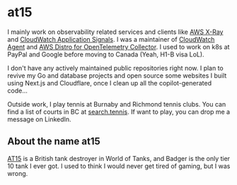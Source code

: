 # at15

I mainly work on observability related services and clients like
[AWS X-Ray](https://docs.aws.amazon.com/xray/latest/devguide/aws-xray.html) and [CloudWatch Application Signals](https://docs.aws.amazon.com/AmazonCloudWatch/latest/monitoring/CloudWatch-Application-Monitoring-Sections.html). I was a maintainer of [CloudWatch Agent](https://github.com/aws/amazon-cloudwatch-agent) and [AWS Distro for OpenTelemetry Collector](https://github.com/aws-observability/aws-otel-collector). I used to work on k8s at PayPal and Google before moving to Canada (Yeah, H1-B visa LoL).

I don't have any actively maintained public repositories right now. I plan to revive my Go and database projects and open source some websites I built using Next.js and Cloudflare, once I clean up all the copilot-generated code...

Outside work, I play tennis at Burnaby and Richmond tennis clubs. You can find a list of courts in BC at [search.tennis](https://search.tennis/court/ca/bc).
If want to play, you can drop me a message on LinkedIn.

## About the name at15

[AT15](https://wiki.wargaming.net/en/Tank:GB72_AT15) is a British tank destroyer in World of Tanks, and Badger is the only tier 10 tank I ever got.
I used to think I would never get tired of gaming, but I was wrong.